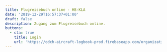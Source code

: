 ```yaml
---
title: Flugreisebuch online - HB-KLA
date: '2019-12-29T16:57:37+01:00'
draft: false
description: Zugang zum Flugreisebuch online.
buttons:
  - cta: true
    title: Login
    url: 'https://odch-aircraft-logbook-prod.firebaseapp.com/organizations/mfgt'
---
```


